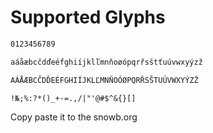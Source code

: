 # Supported Glyphs

```txt
0123456789

aáåæbcčdďeéfghiíjklľmnňoøópqrřsštťuúvwxyýzž

AÁÅÆBCČDĎEÉFGHIÍJKLĽMNŇOÓØPQRŘSŠTUÚVWXYÝZŽ

!№;%:?*()_+-=.,/|"'@#$^&{}[]
```

Copy paste it to the snowb.org